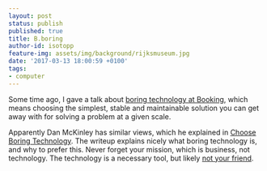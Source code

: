 ```yaml
---
layout: post
status: publish
published: true
title: B.boring
author-id: isotopp
feature-img: assets/img/background/rijksmuseum.jpg
date: '2017-03-13 18:00:59 +0100'
tags:
- computer
---
```

Some time ago, I gave a talk about 
[boring technology at Booking](https://www.slideshare.net/mobile/isotopp/boring-dot-com-the-virtues-of-boring-technology),
which means choosing the simplest, stable and maintainable solution you can
get away with for solving a problem at a given scale. 

Apparently Dan McKinley has similar views, which he explained in 
[Choose Boring Technology](http://mcfunley.com/choose-boring-technology). The
writeup explains nicely what boring technology is, and why to prefer this.
Never forget your mission, which is business, not technology. The technology
is a necessary tool, but likely 
[not your friend](https://www.slideshare.net/mobile/isotopp/be-simple-be-boring-be-obvious).
